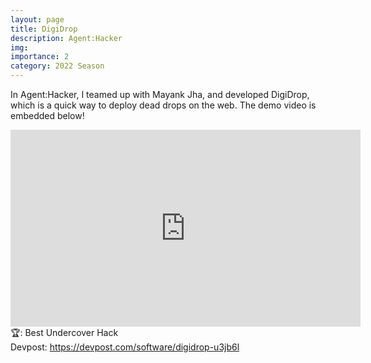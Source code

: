 ```yaml
---
layout: page
title: DigiDrop
description: Agent:Hacker
img: 
importance: 2
category: 2022 Season
---
```


In Agent:Hacker, I teamed up with Mayank Jha, and developed DigiDrop, which is a quick way to deploy dead drops on the web. The demo video is embedded below!<br>

<iframe width="560" height="315" src="https://www.youtube.com/embed/P78axkuYTlc" title="YouTube video player" frameborder="0" allow="accelerometer; autoplay; clipboard-write; encrypted-media; gyroscope; picture-in-picture" allowfullscreen></iframe>
<br>
🏆: Best Undercover Hack
<br>
<!-- <a href = "https://bleh.neeltron.repl.co/">Live demo</a><br> -->
Devpost: <a href = "https://devpost.com/software/digidrop-u3jb6l">https://devpost.com/software/digidrop-u3jb6l</a>
